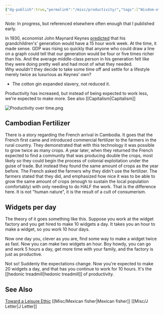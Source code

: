 ```yaml
---
{"dg-publish":true,"permalink":"/misc/productivity/","tags":["Wisdom-of-the-ancients","widgets","capitalism"],"noteIcon":1}
---
```



*Note:* In progress, but referenced elsewhere often enough that I published early.

In 1930, economist John Maynard Keynes [predicted](https://www.theguardian.com/business/2008/sep/01/economics) that his grandchildren's’ generation would have a 15 hour work week. At the time, it made sense. GDP was rising so quickly that anyone who could draw a line on a graph could tell that our generation would be four or five times richer than his. And the average middle-class person in his generation felt like they were doing pretty well and had most of what they needed. Why _wouldn’t_ they decide to take some time off and settle for a lifestyle merely twice as luxurious as Keynes’ own?


* The cotton gin expanded slavery, not reduced it.


Productivity has increased, but instead of being expected to work less, we're expected to make more. See also [[Capitalism\|Capitalism]]

![Productivity over time.png](/img/user/img/Productivity%20over%20time.png)

## Cambodian Fertilizer
There is a story regarding the French arrival in Cambodia. It goes that the French first came and introduced commercial fertilizer to the farmers in the rural country. They demonstrated that with this technology it was possible to grow twice as many crops. A year later, when they returned the French expected to find a community that was producing double the crops, most likely so they could begin the process of colonial exploitation under the guise of trade. But instead they found the same amount of crops as the year before. The French asked the farmers why they didn't use the fertilizer. The farmers stated that they did, and emphasized how nice it was to be able to grow the same amount of crops (enough to sustain the local population comfortably) with only needing to do HALF the work. That is the difference here. It is not "human nature", it is the result of a cult of consumerism.

## Widgets per day

The theory of it goes something like this. Suppose you work at the widget factory and you get hired to make 10 widgets a day. It takes you an hour to make a widget, so you work 10 hour days.

Now one day you, clever as you are, find some way to make a widget twice as fast. Now you can make two widgets an hour. Boy howdy, you can go and work 5 hours a day, get more time with your family, and the factory is just as productive.

Not so! Suddenly the expectations change. Now you're expected to make 20 widgets a day, and that has you continue to work for 10 hours. It's the [[hedonic treadmill\|hedonic treadmill]] of productivity.

## See Also

[Toward a Leisure Ethic](https://hedgehogreview.com/issues/by-theory-possessed/articles/toward-a-leisure-ethic)
[[Misc/Mexican fisher\|Mexican fisher]]
[[Misc/J Letter\|J Letter]]